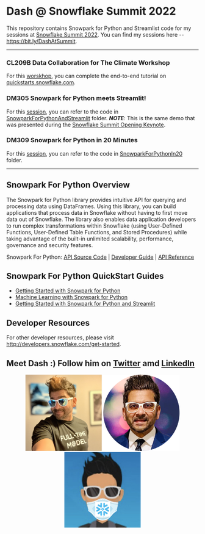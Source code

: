 # Dash @ Snowflake Summit 2022

This repository contains Snowpark for Python and Streamlist code for my sessions at [Snowflake Summit 2022](https://www.snowflake.com/summit/). You can find my sessions here -- https://bit.ly/DashAtSummit.
___

### CL209B Data Collaboration for The Climate Workshop

For this [worskhop](https://events.snowflake.com/summit/agenda/session/884581), you can complete the end-to-end tutorial on [quickstarts.snowflake.com](https://quickstarts.snowflake.com/guide/getting_started_with_snowpark_for_python_streamlit/index.html?index=..%2F..index#0).

### DM305 Snowpark for Python meets Streamlit!

For this [session](https://events.snowflake.com/summit/agenda/session/833987), you can refer to the code in [SnowparkForPythonAndStreamlit](SnowparkForPythonAndStreamlit) folder. ***NOTE***: This is the same demo that was presented during the [Snowflake Summit Opening Keynote](https://events.snowflake.com/summit/agenda/session/849836).

### DM309 Snowpark for Python in 20 Minutes

For this [session](https://events.snowflake.com/summit/agenda/session/884570), you can refer to the code in [SnowparkForPythonIn20](SnowparkForPythonIn20) folder.
___

## Snowpark For Python Overview

The Snowpark for Python library provides intuitive API for querying and processing data using DataFrames. Using this library, you can build applications that process data in Snowflake without having to first move data out of Snowflake. The library also enables data application developers to run complex transformations within Snowflake (using User-Defined Functions, User-Defined Table Functions, and Stored Procedures) while taking advantage of the built-in unlimited scalability, performance, governance and security features.

Snowpark For Python: [API Source Code](https://github.com/snowflakedb/snowpark-python) | [Developer Guide](https://docs.snowflake.com/en/LIMITEDACCESS/snowpark-python.html) | [API Reference](https://docs.snowflake.com/en/developer-guide/snowpark/reference/python/index.html)

## Snowpark For Python QuickStart Guides

- [Getting Started with Snowpark for Python](https://quickstarts.snowflake.com/guide/getting_started_with_snowpark_python/index.html?index=..%2F..index#0)
- [Machine Learning with Snowpark for Python](https://quickstarts.snowflake.com/guide/machine_learning_with_snowpark_python/index.html?index=..%2F..index#0)
- [Getting Started with Snowpark for Python and Streamlit](https://quickstarts.snowflake.com/guide/getting_started_with_snowpark_for_python_streamlit/index.html?index=..%2F..index#0)

## Developer Resources

For other developer resources, please visit http://developers.snowflake.com/get-started. 

## Meet Dash :) Follow him on [Twitter](https://twitter.com/iamontheinet) amd [LinkedIn](https://www.linkedin.com/in/dash-desai/)

<p align="center">
  <img style="width: 200px;" src="assets/dash1.jpg">
  <img style="width: 200px;" src="assets/dash2.png">
  <img style="width: 200px;" src="assets/dash0.jpg">
</p>


